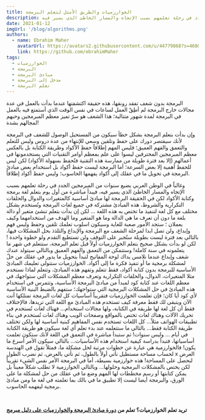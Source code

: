 ```yaml
---
title: الخوارزميات والطريق اﻷمثل لتعلم البرمجة
description: البرمجة بدون شغف تفقد رونقها، وإن كانت بدايتك خطأ سيكون من المستحيل الوصول للشغف، وغالباً في الوطن العربي يضيع سنوات من المبرمجين الجدد في رحلة تعلمهم بسبب اﻹتجاه والمسار الخاطئ الذي يسير فيه
date: 2021-01-12
imgUrl: '/blog/algorithms.png'
authors:
  - name: Ebrahim Maher
    avatarUrl: https://avatars2.githubusercontent.com/u/44779868?s=460&u=8c86377de086dde8ca546f6c674b4df0cad97e4c&v=4
    link: https://github.com/ebrahimMaher
tags:
  - الخوارزميات
  - البرمجة
  - مبادئ البرمجة
  - مدخل إلى البرمجة
  - تعلم البرمجة
---
```


البرمجة بدون شغف تفقد رونقها، هذه حقيقة اكتشفتها عندما بدأت بالعمل في عدة مجالات خارج البرمجة لم أطِقْ العمل لساعات في نفس الوقت الذي أستمتع فيه بالعمل في البرمجة لمدة شهور متتالية؛ هذا الشغف هو سرّ تميز معظم المبرمجين وحبهم لمجالهم بشدة!

وإن بدأت بتعلم البرمجة بشكل خطأ سيكون من المستحيل الوصول للشغف في البرمجة ﻷنك سيقتصر دورك على حفظ وتلقين وسعي للإنتهاء من عدة دروس وليس للتعلم والتعمق والفهم العميق؛ فليس المهم إطلاقاً حفظ اﻷكواد وطريقة الكتابة بل بالعكس معظم المبرمجين المحترفين ليسوا على علم بمعظم أوامر التقنيات التي يستخدمونها في أعمالهم (إلا بعد فترة طويلة من ممارسة هذه التقنية فتُحفظ بسهولة اﻷكواد) لكن ليس للحفظ أهمية إلا بعض السرعة؛ أما البرمجة ليست حفظ أكواد بل استخدام بعض مبادئ البرمجة في تحويل ما في عقلك إلى أكواد يفهمها الحاسوب؛ وليس حفظ أكواد إطلاقاً.

وغالباً في الوطن العربي يضيع سنوات من المبرمجين الجدد في رحلة تعلمهم بسبب اﻹتجاه والمسار الخاطئ الذي يسير فيه، فيبدأ مباشرة من أول يوم بتعلم لغة برمجة وكتابة اﻷكواد لكن في الحقيقة البرمجة لها مبادئ أساسية كالمتغيرات والدوال والحلقات التكرارية والشروط، هذه المبادئ مشتركة في جميع لغات البرمجة وتُستخدم بشكل مختلف مع كل لغة لتنفيذ ما تختص به هذه اللغة ... لكن إن بدأت بتعلم تنشئ متغير أو دالة بلغة ما دون أن تعرف ما هي الدالة وما هو المتغير وما الهدف من استخدامهما وكيف يعملان ؛ ستجد اﻷمور صعبة للغاية وسيكون اسلوب تعلمك تلقين وحفظ وليس فهم وإبداع، ولن تصل ابدا لمرحلة الشغف مع البرمجة واﻹبداع والتلذذ بحل المشكلات فيها، بالتالي بعد فترة ليست بطويلة ستُجبر على التوقف ولن تستطيع التقدم ولو خطوة واحدة ! 
لكن لو بدأت بشكل صحيح بتعلم الخوارزميات أولاً قبل تعلم البرمجة، ستتعلم في شهر ما يتعلمونه في سنة كاملة! وستتمكن من التعمق والفهم العميق وبالتالي سيتولد عندك شغف وإبداع عندما تلامس يداك لوحة المفاتيح لتبدأ بتحويل ما يدور في عقلك من حلّ لمشكلة برمجية ما أو تنفيذ فكرة ما إلى أكواد.
الخوارزميات ستتولى تعليمك المبادئ اﻷساسية للبرمجة بدون كتابة أكواد، فقط تتعلم وتفهم هذه المبادئ، وتتعلم لماذا نستخدم مثلا المتغيرات، الدوال، والحلقات التكرارية وتعرف معظم المشكلات التي ستواجهك في معظم اللغات عند كتابة كود لمبدأ من مبادئ البرمجة اﻷساسية، وتتمرس في استخدام هذه المبادئ في حل المشكلات البرمجية التي ستواجهك؛ ستفهم بالضبط البنية اﻷساسية ﻷي كود أيا كان؛ 
فإن تعلمت الخوارزميات فتقريباً أساسيات كل لغات البرمجة تمتلكها أنت اﻵن ويتبقى لك فقط معرفة كيف تستخدم هذه المبادئ مع اللغة التي تريدها، فاﻹختلاف فقط أن كل لغة لها طريقة في الكتابة، ولها مجالات استخدام... فهناك لغات تُستخدم في تحريك اﻵلات وهناك لغات تختص بالمواقع وصفحات الويب وهناك لغات تُستخدم في بناء تطبيقات الهواتف مثلاً... كل اللغات تستخدم نفس المفاهيم كبنية أساسية لها ولكن تختلف طريقة الكتابة فقط... بالتالي ما ستتعلمه عند بدء تعلم أي لغة سيكون هو طريقة الكتابة في أيام ... وليس سنوات! ثم ستبدأ مباشرة في التعمق في اللغة ﻷنك ستكون تعلمت أساسياتها، فتبدأ بدراسة كيفية استخدام هذه اﻷساسيات... بالتالي سيكون اﻷمر أسرع ما يكون!
فالخوارزمية هي عبارة عن خطوات مرتبة لحل مشكلة ما، فمثلاً تقول في الهندسة لحساب مساحة مستطيل نأتي أولاً بالطول، ثم نأتي بالعرض، ثم نضرب الطول x العرض لنحصل على المساحة! هذه خوارزمية بسيطة، أما في البرمجة اﻷمر نفس الشيء تقريباً لكن يختص بالمشكلات البرمجية وحلولها...
وبالتالي الخوارزمية لا تطلب شكلاً معيناً بل يمكن كتابتها أو رسم مخططات لها المهم وضع ما في عقلك من حل لمشكلة ما على الورق، والبرمجة أيضا ليست إلا تطبيق ما في بالك بما تعلمته في لغة ما ومن مبادئ برمجية ليفهمه الحاسوب.

<br>

<base-alert type="star">

**تريد تعلم الخوارزميات؟ تعلم من [دورة مبادئ البرمجة والخوارزميات على دليل مبرمج](/tutorials/algorithms/before-start/intro)**

</base-alert>
